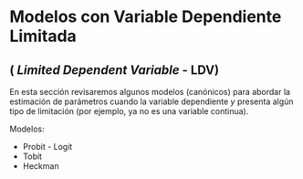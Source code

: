 # Modelos con Variable Dependiente Limitada 

## ( _Limited Dependent Variable_ - LDV) 



En esta sección revisaremos algunos modelos (canónicos) para abordar la estimación de parámetros cuando la variable dependiente $y$ presenta algún tipo de limitación (por ejemplo, ya no es una variable continua). 

Modelos:

* Probit - Logit
* Tobit
* Heckman


```python

```
